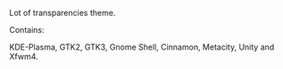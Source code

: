 Lot of transparencies theme.

Contains:

KDE-Plasma, GTK2, GTK3, Gnome Shell, Cinnamon, Metacity, Unity and Xfwm4.